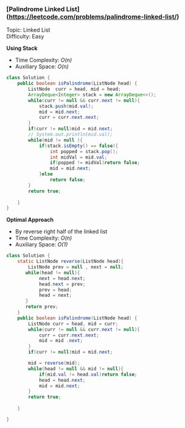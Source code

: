 ### [Palindrome Linked List] (https://leetcode.com/problems/palindrome-linked-list/)
Topic: Linked List  
Difficulty: Easy

**Using Stack**

- Time Complexity: *O(n)*
- Auxiliary Space: *O(n)*

```java
class Solution {
    public boolean isPalindrome(ListNode head) {
        ListNode  curr = head, mid = head;
        ArrayDeque<Integer> stack = new ArrayDeque<>();
        while(curr != null && curr.next != null){
            stack.push(mid.val);
            mid = mid.next;
            curr = curr.next.next;
        }
        if(curr != null)mid = mid.next;
        // System.out.println(mid.val);
        while(mid != null ){
            if(stack.isEmpty() == false){
                int popped = stack.pop();
                int midVal = mid.val;
                if(popped != midVal)return false;
                mid = mid.next;
            }else 
                return false;
        }
        return true;
        
    }
}
```

**Optimal Approach**

- By reverse right half of the linked list
- Time Complexity: *O(n)*
- Auxiliary Space: *O(1)*

```java
class Solution {
    static ListNode reverse(ListNode head){
        ListNode prev = null , next = null;
       while(head != null){
            next = head.next;
            head.next = prev;
            prev = head;
            head = next;
       }
       return prev;
    }
    public boolean isPalindrome(ListNode head) {
        ListNode curr = head, mid = curr;
        while(curr != null && curr.next != null){
            curr = curr.next.next;
            mid = mid .next;
        }
        if(curr != null)mid = mid.next;

        mid = reverse(mid);
        while(head != null && mid != null){
            if(mid.val != head.val)return false;
            head = head.next;
            mid = mid.next;
        }
        return true;
        
    }

}
```